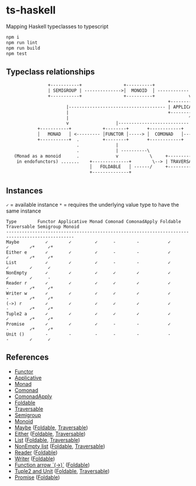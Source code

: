 # ts-haskell
Mapping Haskell typeclasses to typescript

```bash
npm i
npm run lint
npm run build
npm test
```

## Typeclass relationships

```txt
                +-----------+                +----------+                                    
                | SEMIGROUP | -------------->│  MONOID  │ ------------|  ............ (Applicative as a monoidal pattern)                
                +-----------+                +----------+             v          
                                                              +--------------+                              
                       |------------------------------------- | APPLICATIVE  │ 
                       |                                      +--------------+
                       |                                              ^
                       v                  |---------------------------|
            +-----------+            +--------+       +------------+      +---------------+                            
            │   MONAD   │ <--------- │FUNCTOR │-----> │  COMONAD   │----> │ COMONAD APPLY │                                
            +-----------+  .         +--------+       +------------+      +--------------+                             
                           .              |                            
                           .              | ----------\                                               
   (Monad as a monoid      .              v            \     +-------------+
    in endofunctors) .......    +--------------+        \--> | TRAVERSABLE │
                                │   FOLDABLE   │ ------/     +-------------+
                                +--------------+             
```

## Instances

`✓` = available instance
`*` = requires the underlying value type to have the same instance

```
Type        Functor Applicative Monad Comonad ComonadApply Foldable Traversable Semigroup Monoid
------------------------------------------------------------------------------------------------
Maybe          ✓        ✓         ✓      -        -           ✓        ✓        ✓*     ✓*
Either e       ✓        ✓         ✓      -        -           ✓        ✓        ✓*     ✓*
List           ✓        ✓         ✓      -        -           ✓        ✓        ✓      ✓
NonEmpty       ✓        ✓         ✓      ✓        ✓           ✓        ✓        ✓      -
Reader r       ✓        ✓         ✓      ✓        ✓           ✓        -        ✓*     ✓*
Writer w       ✓        ✓         ✓      ✓        ✓           ✓        -        ✓*     ✓*
(->) r         ✓        ✓         ✓      ✓        ✓           ✓        -        ✓*     ✓*
Tuple2 a       ✓        ✓         ✓      ✓        ✓           ✓        ✓        ✓*     ✓*
Promise        ✓        ✓         ✓      -        -           ✓        -        ✓*     ✓*
Unit ()        -        -         -      -        -           -        -        ✓      ✓
```

## References

- [Functor](src/ghc/base/functor.ts)
- [Applicative](src/ghc/base/applicative.ts)
- [Monad](src/ghc/base/monad/monad.ts)
- [Comonad](src/control/comonad.ts)
- [ComonadApply](src/control/comonad-apply.ts)
- [Foldable](src/data/foldable.ts)
- [Traversable](src/data/traversable.ts)
- [Semigroup](src/ghc/base/semigroup.ts)
- [Monoid](src/ghc/base/monoid.ts)
- [Maybe](src/ghc/base/maybe/maybe.ts) ([Foldable](src/ghc/base/maybe/foldable.ts), [Traversable](src/ghc/base/maybe/traversable.ts))
- [Either](src/data/either/either.ts) ([Foldable](src/data/either/foldable.ts), [Traversable](src/data/either/traversable.ts))
- [List](src/ghc/base/list/list.ts) ([Foldable](src/ghc/base/list/foldable.ts), [Traversable](src/ghc/base/list/traversable.ts))
- [NonEmpty list](src/ghc/base/non-empty/list.ts) ([Foldable](src/ghc/base/non-empty/foldable.ts), [Traversable](src/ghc/base/non-empty/traversable.ts))
- [Reader](src/control/reader/reader.ts) ([Foldable](src/control/reader/foldable.ts))
- [Writer](src/control/writer/writer.ts) ([Foldable](src/control/writer/foldable.ts))
- [Function arrow \`(->)\`](src/ghc/prim/function-arrow/index.ts) ([Foldable](src/control/reader/foldable.ts))
- [Tuple2 and Unit](src/ghc/base/tuple/tuple.ts) ([Foldable](src/ghc/base/tuple/foldable.ts), [Traversable](src/ghc/base/tuple/tuple2-traversable.ts))
- [Promise](src/extra/promise/promise.ts) ([Foldable](src/extra/promise/foldable.ts))
